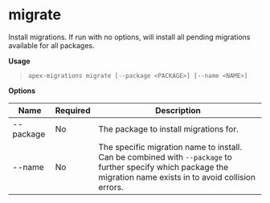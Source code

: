 
# migrate

Install migrations.  If run with no options, will install all pending migrations available for all packages.

**Usage**

> `apex-migrations migrate [--package <PACKAGE>] [--name <NAME>]`

**Options**

Name | Required | Description
------------- |------------- |------------- 
--package | No | The package to install migrations for.
--name | No | The specific migration name to install.  Can be combined with `--package` to further specify which package the migration name exists in to avoid collision errors.



